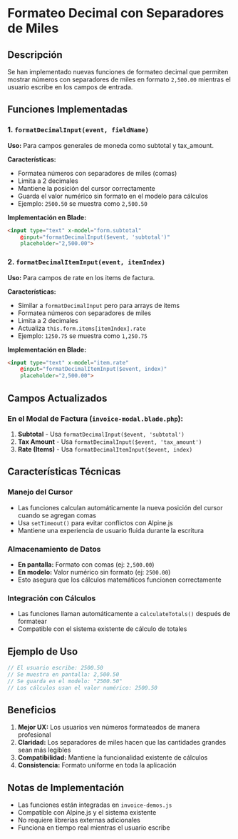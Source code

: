 # Formateo Decimal con Separadores de Miles

## Descripción

Se han implementado nuevas funciones de formateo decimal que permiten mostrar números con separadores de miles en formato `2,500.00` mientras el usuario escribe en los campos de entrada.

## Funciones Implementadas

### 1. `formatDecimalInput(event, fieldName)`

**Uso:** Para campos generales de moneda como subtotal y tax_amount.

**Características:**
- Formatea números con separadores de miles (comas)
- Limita a 2 decimales
- Mantiene la posición del cursor correctamente
- Guarda el valor numérico sin formato en el modelo para cálculos
- Ejemplo: `2500.50` se muestra como `2,500.50`

**Implementación en Blade:**
```html
<input type="text" x-model="form.subtotal"
    @input="formatDecimalInput($event, 'subtotal')"
    placeholder="2,500.00">
```

### 2. `formatDecimalItemInput(event, itemIndex)`

**Uso:** Para campos de rate en los items de factura.

**Características:**
- Similar a `formatDecimalInput` pero para arrays de items
- Formatea números con separadores de miles
- Limita a 2 decimales
- Actualiza `this.form.items[itemIndex].rate`
- Ejemplo: `1250.75` se muestra como `1,250.75`

**Implementación en Blade:**
```html
<input type="text" x-model="item.rate"
    @input="formatDecimalItemInput($event, index)"
    placeholder="2,500.00">
```

## Campos Actualizados

### En el Modal de Factura (`invoice-modal.blade.php`):

1. **Subtotal** - Usa `formatDecimalInput($event, 'subtotal')`
2. **Tax Amount** - Usa `formatDecimalInput($event, 'tax_amount')`
3. **Rate (Items)** - Usa `formatDecimalItemInput($event, index)`

## Características Técnicas

### Manejo del Cursor
- Las funciones calculan automáticamente la nueva posición del cursor cuando se agregan comas
- Usa `setTimeout()` para evitar conflictos con Alpine.js
- Mantiene una experiencia de usuario fluida durante la escritura

### Almacenamiento de Datos
- **En pantalla:** Formato con comas (ej: `2,500.00`)
- **En modelo:** Valor numérico sin formato (ej: `2500.00`)
- Esto asegura que los cálculos matemáticos funcionen correctamente

### Integración con Cálculos
- Las funciones llaman automáticamente a `calculateTotals()` después de formatear
- Compatible con el sistema existente de cálculo de totales

## Ejemplo de Uso

```javascript
// El usuario escribe: 2500.50
// Se muestra en pantalla: 2,500.50
// Se guarda en el modelo: "2500.50"
// Los cálculos usan el valor numérico: 2500.50
```

## Beneficios

1. **Mejor UX:** Los usuarios ven números formateados de manera profesional
2. **Claridad:** Los separadores de miles hacen que las cantidades grandes sean más legibles
3. **Compatibilidad:** Mantiene la funcionalidad existente de cálculos
4. **Consistencia:** Formato uniforme en toda la aplicación

## Notas de Implementación

- Las funciones están integradas en `invoice-demos.js`
- Compatible con Alpine.js y el sistema existente
- No requiere librerías externas adicionales
- Funciona en tiempo real mientras el usuario escribe